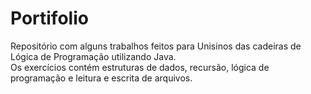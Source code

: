 # Portifolio

Repositório com alguns trabalhos feitos para Unisinos das cadeiras de Lógica de Programação utilizando Java.  
Os exercícios contém estruturas de dados, recursão, lógica de programação e leitura e escrita de arquivos.

